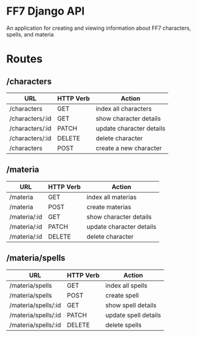# FF7 Django API
An application for creating and viewing information about FF7 characters, spells, and materia

# Routes

## /characters

| URL                  | HTTP Verb | Action                                   |
|----------------------|-----------|------------------------------------------|
| /characters          | GET       | index all characters                     |
| /characters/:id      | GET       | show character details                   |
| /characters/:id      | PATCH     | update character details                 |
| /characters/:id      | DELETE    | delete character                         |
| /characters          | POST      | create a new character                   |


## /materia

| URL                  | HTTP Verb | Action                                   |
|----------------------|-----------|------------------------------------------|
| /materia             | GET       | index all materias                       |
| /materia             | POST      | create materias                          |
| /materia/:id         | GET       | show character details                   |
| /materia/:id         | PATCH     | update character details                 |
| /materia/:id         | DELETE    | delete character                         |


## /materia/spells

| URL                  | HTTP Verb | Action                                   |
|----------------------|-----------|------------------------------------------|
| /materia/spells      | GET       | index all spells                         |
| /materia/spells      | POST      | create spell                             |
| /materia/spells/:id  | GET       | show spell details                       |
| /materia/spells/:id  | PATCH     | update spell details                     |
| /materia/spells/:id  | DELETE    | delete spells                            |
